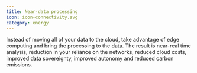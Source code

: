 ```yaml
---
title: Near-data processing
icon: icon-connectivity.svg
category: energy
---
```


Instead of moving all of your data to the cloud, take advantage of edge computing and bring the processing to the data. The result is  near-real time analysis, reduction in your reliance on the networks, reduced cloud costs, improved data sovereignty, improved autonomy and reduced carbon emissions.
